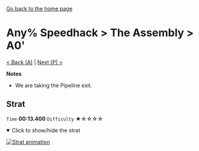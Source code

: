 [Go back to the home page](https://github.com/Doublevil/scbspeedrun)

# Any% Speedhack > The Assembly > A0'

[< Back (A)](https://github.com/Doublevil/scbspeedrun/blob/main/levels/any_sh/A/A.md) | [Next (P) >](https://github.com/Doublevil/scbspeedrun/blob/main/levels/any_sh/P/P.md)

**Notes**
- We are taking the Pipeline exit.

## Strat

`Time` **00:13.400** `Difficulty` ★☆☆☆☆
<details open>
  <summary>Click to show/hide the strat</summary>

  [![Strat animation](https://github.com/Doublevil/scbspeedrun/blob/main/media/levels/A/A0'_Strat.webp)](https://github.com/Doublevil/scbspeedrun/blob/main/media/levels/A/A0'_Strat.mp4?raw=true)
</details>
